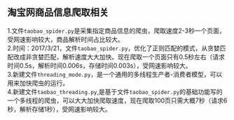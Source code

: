 淘宝网商品信息爬取相关
--------------------

  1.文件`taobao_spider.py`是采集指定商品信息的爬虫，爬取速度2-3秒一个页面，受网速影响较大，商品解析时间占比较大。<br>
  2.时间：2017/3/21，文件`taobao_spider.py`，优化了正则匹配的模式，从贪婪匹配改成非贪婪匹配，解析速度大大加快。现在爬取一个页面只有0.5秒左右（请求时间0.5s，解析时间0.006s，存储时间0.003s），受网速影响较大。<br>
  3.新建文件`threading_mode.py`，是一个通用的多线程生产者-消费者模型，可以用来加快爬虫的运行。<br>
  4.新建文件`taobao_threading.py`,是基于文件`taobao_spider.py`的基础功能写的一个多线程的爬虫，可以大大加快爬取速度，现在爬取100页只需大概7秒（请求6秒，解析存储1秒），受网速影响较大。<br>
